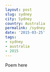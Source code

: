```yaml
---
layout: post
slug: sydney
city: Sydney
country: Australia
permalink: /sydney
date: '2015-03-25'
tags:
- sydney
- australia
- 2015
---
```

Poem here